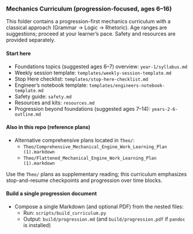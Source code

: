 ### Mechanics Curriculum (progression-focused, ages 6–16)

This folder contains a progression-first mechanics curriculum with a classical approach (Grammar → Logic → Rhetoric). Age ranges are suggestions; proceed at your learner’s pace. Safety and resources are provided separately.

#### Start here
- Foundations topics (suggested ages 6–7) overview: `year-1/syllabus.md`
- Weekly session template: `templates/weekly-session-template.md`
- Stop Here checklist: `templates/stop-here-checklist.md`
- Engineer’s notebook template: `templates/engineers-notebook-template.md`
- Safety guide: `safety.md`
- Resources and kits: `resources.md`
- Progression beyond foundations (suggested ages 7–14): `years-2-6-outline.md`

#### Also in this repo (reference plans)
- Alternative comprehensive plans located in `Theo/`:
  - `Theo/Comprehensive_Mechanical_Engine_Work_Learning_Plan (1).markdown`
  - `Theo/Flattened_Mechanical_Engine_Work_Learning_Plan (1).markdown`

Use the `Theo/` plans as supplementary reading; this curriculum emphasizes stop-and-resume checkpoints and progression over time blocks.

#### Build a single progression document
- Compose a single Markdown (and optional PDF) from the nested files:
  - Run: `scripts/build_curriculum.py`
  - Output: `build/progression.md` (and `build/progression.pdf` if `pandoc` is installed)

